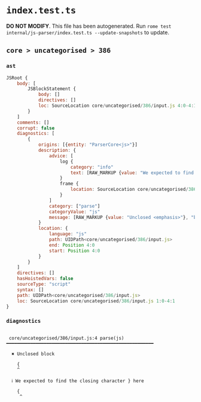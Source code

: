 # `index.test.ts`

**DO NOT MODIFY**. This file has been autogenerated. Run `rome test internal/js-parser/index.test.ts --update-snapshots` to update.

## `core > uncategorised > 386`

### `ast`

```javascript
JSRoot {
	body: [
		JSBlockStatement {
			body: []
			directives: []
			loc: SourceLocation core/uncategorised/386/input.js 4:0-4:1
		}
	]
	comments: []
	corrupt: false
	diagnostics: [
		{
			origins: [{entity: "ParserCore<js>"}]
			description: {
				advice: [
					log {
						category: "info"
						text: [RAW_MARKUP {value: "We expected to find the closing character <emphasis>"}, "}", RAW_MARKUP {value: "</emphasis> here"}]
					}
					frame {
						location: SourceLocation core/uncategorised/386/input.js 4:1-4:1
					}
				]
				category: ["parse"]
				categoryValue: "js"
				message: [RAW_MARKUP {value: "Unclosed <emphasis>"}, "block", RAW_MARKUP {value: "</emphasis>"}]
			}
			location: {
				language: "js"
				path: UIDPath<core/uncategorised/386/input.js>
				end: Position 4:0
				start: Position 4:0
			}
		}
	]
	directives: []
	hasHoistedVars: false
	sourceType: "script"
	syntax: []
	path: UIDPath<core/uncategorised/386/input.js>
	loc: SourceLocation core/uncategorised/386/input.js 1:0-4:1
}
```

### `diagnostics`

```

 core/uncategorised/386/input.js:4 parse(js) ━━━━━━━━━━━━━━━━━━━━━━━━━━━━━━━━━━━━━━━━━━━━━━━━━━━━━━━

  ✖ Unclosed block

    {
    ^

  ℹ We expected to find the closing character } here

    {
     ^


```
